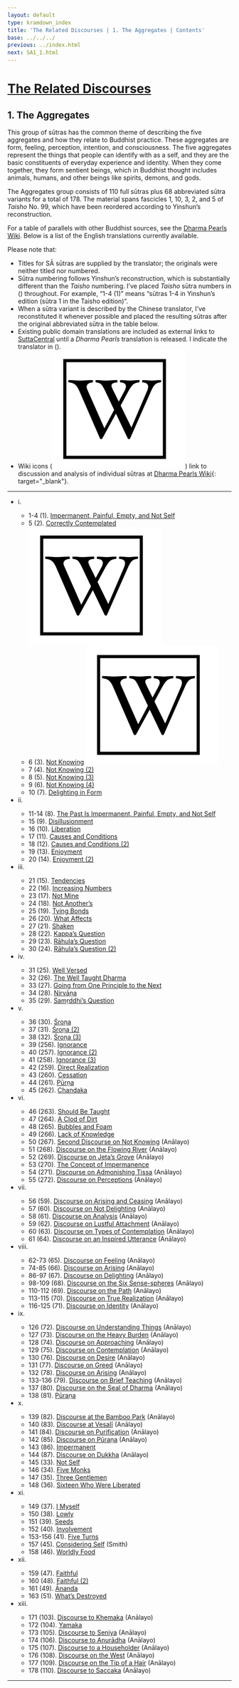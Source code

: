 ```yaml
---
layout: default
type: kramdown_index
title: 'The Related Discourses | 1. The Aggregates | Contents'
base: ../../../
previous: ../index.html
next: SA1_1.html
---
```


# [The Related Discourses](../index.html)
## 1. The Aggregates

This group of sūtras has the common theme of describing the five aggregates and how they relate to Buddhist practice. These aggregates are form, feeling, perception, intention, and consciousness. The five aggregates represent the things that people can identify with as a self, and they are the basic constituents of everyday experience and identity. When they come together, they form sentient beings, which in Buddhist thought includes animals, humans, and other beings like spirits, demons, and gods.

The Aggregates group consists of 110 full sūtras plus 68 abbreviated sūtra variants for a total of 178. The material spans fascicles 1, 10, 3, 2, and 5 of *Taisho* No. 99, which have been reordered according to Yinshun’s reconstruction.

For a table of parallels with other Buddhist sources, see the [Dharma Pearls Wiki](https://dharmapearls.net/dharmabase/index.php/Aggregates_Sa%E1%B9%83yukta). Below is a list of the English translations currently available.

Please note that:
* Titles for SĀ sūtras are supplied by the translator; the originals were neither titled nor numbered.
* Sūtra numbering follows Yinshun’s reconstruction, which is substantially different than the *Taisho* numbering. I’ve placed *Taisho* sūtra numbers in () throughout. For example, “1-4 (1)” means “sūtras 1-4 in Yinshun’s edition (sūtra 1 in the Taisho edition)”.
* When a sūtra variant is described by the Chinese translator, I’ve reconstituted it whenever possible and placed the resulting sūtras after the original abbreviated sūtra in the table below.
* Existing public domain translations are included as external links to [SuttaCentral](https:\\suttacentral.net) until a *Dharma Pearls* translation is released. I indicate the translator in ().
* Wiki icons (<img class="inline-icon" src="..\..\..\assets\img\Wikipedia_article_icon_BLACK.svg"/>) link to discussion and analysis of individual sūtras at [Dharma Pearls Wiki](https://wiki.dharmapearls.net){: target="_blank"}.

---

<ul class="list-style-none">
  <li>i.</li>
  <ul>
    <li>1-4 (1). <a href="SA1_1-4.html">Impermanent, Painful, Empty, and Not Self</a></li>
    <li>5 (2). <a href="SA1_5.html">Correctly Contemplated</a> <a href="https://dharmapearls.net/dharmabase/index.php?title=S%C4%80_1.5_Correctly_Contemplated" target="_blank"><img class="inline-icon" src="..\..\..\assets\img\Wikipedia_article_icon_BLACK.svg"/></a></li>
    <li>6 (3). <a href="SA1_6.html">Not Knowing</a> <a href="https://dharmapearls.net/dharmabase/index.php?title=S%C4%80_1.6_Not_Knowing" target="_blank"><img class="inline-icon" src="..\..\..\assets\img\Wikipedia_article_icon_BLACK.svg"/></a></li>
    <li>7 (4). <a href="SA1_7.html">Not Knowing (2)</a></li>
    <li>8 (5). <a href="SA1_8.html">Not Knowing (3)</a></li>
    <li>9 (6). <a href="SA1_9.html">Not Knowing (4)</a></li>
    <li>10 (7). <a href="SA1_10.html">Delighting in Form</a></li>
  </ul>
  <li>ii.</li>
  <ul>
    <li>11-14 (8). <a href="SA1_11-14.html">The Past Is Impermanent, Painful, Empty, and Not Self</a></li>
    <li>15 (9). <a href="SA1_15.html">Disillusionment</a></li>
    <li>16 (10). <a href="SA1_16.html">Liberation</a></li>
    <li>17 (11). <a href="SA1_17.html">Causes and Conditions</a></li>
    <li>18 (12). <a href="SA1_18.html">Causes and Conditions (2)</a></li>
    <li>19 (13). <a href="SA1_19.html">Enjoyment</a></li>
    <li>20 (14). <a href="SA1_20.html">Enjoyment (2)</a></li>
  </ul>
  <li>iii.</li>
  <ul>
    <li>21 (15). <a href="SA1_21.html">Tendencies</a></li>
    <li>22 (16). <a href="SA1_22.html">Increasing Numbers</a></li>
    <li>23 (17). <a href="SA1_23.html">Not Mine</a></li>
    <li>24 (18). <a href="SA1_24.html">Not Another’s</a></li>
    <li>25 (19). <a href="SA1_25.html">Tying Bonds</a></li>
    <li>26 (20). <a href="SA1_26.html">What Affects</a></li>
    <li>27 (21). <a href="SA1_27.html">Shaken</a></li>
    <li>28 (22). <a href="SA1_28.html">Kappa’s Question</a></li>
    <li>29 (23). <a href="SA1_29.html">Rāhula’s Question</a></li>
    <li>30 (24). <a href="SA1_30.html">Rāhula’s Question (2)</a></li>
  </ul>
  <li>iv.</li>
  <ul>
    <li>31 (25). <a href="SA1_31.html">Well Versed</a></li>
    <li>32 (26). <a href="SA1_32.html">The Well Taught Dharma</a></li>
    <li>33 (27). <a href="SA1_33.html">Going from One Principle to the Next</a></li>
    <li>34 (28). <a href="SA1_34.html">Nirvāṇa</a></li>
    <li>35 (29). <a href="SA1_35.html">Samṛddhi’s Question</a></li>
  </ul>
  <li>v.</li>
  <ul>
    <li>36 (30). <a href="SA1_36.html">Śroṇa</a></li>
    <li>37 (31). <a href="SA1_37.html">Śroṇa (2)</a></li>
    <li>38 (32). <a href="SA1_38.html">Śroṇa (3)</a></li>
    <li>39 (256). <a href="SA1_39.html">Ignorance</a></li>
    <li>40 (257). <a href="SA1_40.html">Ignorance (2)</a></li>
    <li>41 (258). <a href="SA1_41.html">Ignorance (3)</a></li>
    <li>42 (259). <a href="SA1_42.html">Direct Realization</a></li>
    <li>43 (260). <a href="SA1_43.html">Cessation</a></li>
    <li>44 (261). <a href="SA1_44.html">Pūrṇa</a></li>
    <li>45 (262). <a href="SA1_45.html">Chandaka</a></li>
  </ul>
  <li>vi.</li>
  <ul>
    <li>46 (263). <a href="SA1_46.html">Should Be Taught</a></li>
    <li>47 (264). <a href="SA1_47.html">A Clod of Dirt</a></li>
    <li>48 (265). <a href="SA1_48.html">Bubbles and Foam</a></li>
    <li>49 (266). <a href="SA1_49.html">Lack of Knowledge</a></li>
    <li>50 (267). <a href="https://suttacentral.net/sa267/en/analayo" target="_blank">Second Discourse on Not Knowing</a> (Anālayo)</li>
    <li>51 (268). <a href="https://suttacentral.net/sa268/en/analayo" target="_blank">Discourse on the Flowing River</a> (Anālayo)</li>
    <li>52 (269). <a href="https://suttacentral.net/sa269/en/analayo" target="_blank">Discourse on Jeta’s Grove</a> (Anālayo)</li>
    <li>53 (270). <a href="SA1_53.html">The Concept of Impermanence</a></li>
    <li>54 (271). <a href="https://suttacentral.net/sa271/en/analayo" target="_blank">Discourse on Admonishing Tissa</a> (Anālayo)</li>
    <li>55 (272). <a href="https://suttacentral.net/sa272/en/analayo" target="_blank">Discourse on Perceptions</a> (Anālayo)</li>
  </ul>
  <li>vii.</li>
  <ul>
    <li>56 (59). <a href="https://suttacentral.net/sa59/en/analayo" target="_blank">Discourse on Arising and Ceasing</a> (Anālayo)</li>
    <li>57 (60). <a href="https://suttacentral.net/sa60/en/analayo" target="_blank">Discourse on Not Delighting</a> (Anālayo)</li>
    <li>58 (61). <a href="https://suttacentral.net/sa61/en/analayo" target="_blank">Discourse on Analysis</a> (Anālayo)</li>
    <li>59 (62). <a href="https://suttacentral.net/sa62/en/analayo" target="_blank">Discourse on Lustful Attachment</a> (Anālayo)</li>
    <li>60 (63). <a href="https://suttacentral.net/sa63/en/analayo" target="_blank">Discourse on Types of Contemplation</a> (Anālayo)</li>
    <li>61 (64). <a href="https://suttacentral.net/sa64/en/analayo" target="_blank">Discourse on an Inspired Utterance</a> (Anālayo)</li>
  </ul>
  <li>viii.</li>
  <ul>
    <li>62-73 (65). <a href="https://suttacentral.net/sa65/en/analayo" target="_blank">Discourse on Feeling</a> (Anālayo)</li>
          <!--
          <h4>63. Feeling (2) [T99.65]</h4>
          <h4>64. Feeling (3) [T99.65]</h4>
          <h4>65. Feeling (4) [T99.65]</h4>
          <h4>66. Feeling (5) [T99.65]</h4>
          <h4>67. Feeling (6) [T99.65]</h4>
          <h4>68. Feeling (7) [T99.65]</h4>
          <h4>69. Feeling (8) [T99.65]</h4>
          <h4>70. Feeling (9) [T99.65]</h4>
          <h4>71. Feeling (10) [T99.65]</h4>
          <h4>72. Feeling (11) [T99.65]</h4>
          <h4>73. Feeling (12) [T99.65]</h4>
          -->
    <li>74-85 (66). <a href="https://suttacentral.net/sa66/en/analayo" target="_blank">Discourse on Arising</a> (Anālayo)</li>
          <!--
          <h4>75. Arising (2) [T99.66]</h4>
          <h4>76. Arising (3) [T99.66]</h4>
          <h4>77. Arising (4) [T99.66]</h4>
          <h4>78. Arising (5) [T99.66]</h4>
          <h4>79. Arising (6) [T99.66]</h4>
          <h4>80. Arising (7) [T99.66]</h4>
          <h4>81. Arising (8) [T99.66]</h4>
          <h4>82. Arising (9) [T99.66]</h4>
          <h4>83. Arising (10) [T99.66]</h4>
          <h4>84. Arising (11) [T99.66]</h4>
          <h4>85. Arising (12) [T99.66]</h4>
          -->
    <li>86-97 (67). <a href="https://suttacentral.net/sa67/en/analayo" target="_blank">Discourse on Delighting</a> (Anālayo)</li>
          <!--
          <h4>87. Delighting (2) [T99.67]</h4>
          <h4>88. Delighting (3) [T99.67]</h4>
          <h4>89. Delighting (4) [T99.67]</h4>
          <h4>90. Delighting (5) [T99.67]</h4>
          <h4>91. Delighting (6) [T99.67]</h4>
          <h4>92. Delighting (7) [T99.67]</h4>
          <h4>93. Delighting (8) [T99.67]</h4>
          <h4>94. Delighting (9) [T99.67]</h4>
          <h4>95. Delighting (10) [T99.67]</h4>
          <h4>96. Delighting (11) [T99.67]</h4>
          <h4>97. Delighting (12) [T99.67]</h4>
          -->
    <li>98-109 (68). <a href="https://suttacentral.net/sa68/en/analayo" target="_blank">Discourse on the Six Sense-spheres</a> (Anālayo)</li>
          <!--
          <h4>99. Six Sense-spheres (2) [T99.68]</h4>
          <h4>100. Six Sense-spheres (3) [T99.68]</h4>
          <h4>101. Six Sense-spheres (4) [T99.68]</h4>
          <h4>102. Six Sense-spheres (5) [T99.68]</h4>
          <h4>103. Six Sense-spheres (6) [T99.68]</h4>
          <h4>104. Six Sense-spheres (7) [T99.68]</h4>
          <h4>105. Six Sense-spheres (8) [T99.68]</h4>
          <h4>106. Six Sense-spheres (9) [T99.68]</h4>
          <h4>107. Six Sense-spheres (10) [T99.68]</h4>
          <h4>108. Six Sense-spheres (11) [T99.68]</h4>
          <h4>109. Six Sense-spheres (12) [T99.68]</h4>
          -->
    <li>110-112 (69). <a href="https://suttacentral.net/sa69/en/analayo" target="_blank">Discourse on the Path</a> (Anālayo)</li>
          <!--
          <h4>111. The Path (2) <a href="" target="_blank">T99.69]</h4>
          <h4>112. The Path (3) [T99.69]</h4>
          -->
    <li>113-115 (70). <a href="https://suttacentral.net/sa70/en/analayo" target="_blank">Discourse on True Realization</a> (Anālayo)</li>
          <!--
          <h4>114. True Realization (2) [T99.70]</h4>
          <h4>115. True Realization (3) [T99.70]</h4>
          -->
    <li>116-125 (71). <a href="https://suttacentral.net/sa71/en/analayo" target="_blank">Discourse on Identity</a> (Anālayo)</li>
          <!--
          <h4>117. Identity (2) [T99.71]</h4>
          <h4>118. Identity (3) [T99.71]</h4>
          <h4>119. Identity (4) [T99.71]</h4>
          <h4>120. Identity (5) [T99.71]</h4>
          <h4>121. Identity (6) [T99.71]</h4>
          <h4>122. Identity (7) [T99.71]</h4>
          <h4>123. Identity (8) [T99.71]</h4>
          <h4>124. Identity (9) [T99.71]</h4>
          <h4>125. Identity (10) [T99.71]</h4>
          -->
  </ul>
  <li>ix.</li>
  <ul>
    <li>126 (72). <a href="https://suttacentral.net/sa72/en/analayo" target="_blank">Discourse on Understanding Things</a> (Anālayo)</li>
    <li>127 (73). <a href="https://suttacentral.net/sa73/en/analayo" target="_blank">Discourse on the Heavy Burden</a> (Anālayo)</li>
    <li>128 (74). <a href="https://suttacentral.net/sa74/en/analayo" target="_blank">Discourse on Approaching</a> (Anālayo)</li>
    <li>129 (75). <a href="https://suttacentral.net/sa75/en/analayo" target="_blank">Discourse on Contemplation</a> (Anālayo)</li>
    <li>130 (76). <a href="https://suttacentral.net/sa76/en/analayo" target="_blank">Discourse on Desire</a> (Anālayo)</li>
    <li>131 (77). <a href="https://suttacentral.net/sa77/en/analayo" target="_blank">Discourse on Greed</a> (Anālayo)</li>
    <li>132 (78). <a href="https://suttacentral.net/sa78/en/analayo" target="_blank">Discourse on Arising</a> (Anālayo)</li>
    <li>133-136 (79). <a href="https://suttacentral.net/sa79/en/analayo" target="_blank">Discourse on Brief Teaching</a> (Anālayo)</li>
          <!--
          <h4>134. Brief Teaching (2) [T99.79]</h4>
          <h4>135. Brief Teaching (3) [T99.79]</h4>
          <h4>136. Brief Teaching (4) [T99.79]</h4>
          -->
    <li>137 (80). <a href="https://suttacentral.net/sa80/en/analayo" target="_blank">Discourse on the Seal of Dharma</a> (Anālayo)</li>
    <li>138 (81). <a href="SA1_138.html">Pūraṇa</a></li>
  </ul>
  <li>x.</li>
  <ul>
    <li>139 (82). <a href="https://suttacentral.net/sa82/en/analayo" target="_blank">Discourse at the Bamboo Park</a> (Anālayo)</li>
    <li>140 (83). <a href="https://suttacentral.net/sa83/en/analayo" target="_blank">Discourse at Vesalī</a> (Anālayo)</li>
    <li>141 (84). <a href="https://suttacentral.net/sa84/en/analayo" target="_blank">Discourse on Purification</a> (Anālayo)</li>
    <li>142 (85). <a href="https://suttacentral.net/sa85/en/analayo" target="_blank">Discourse on Pūraṇa</a> (Anālayo)</li>
    <li>143 (86). <a href="SA1_143.html">Impermanent</a></li>
    <li>144 (87). <a href="https://suttacentral.net/sa87/en/analayo" target="_blank">Discourse on Dukkha</a> (Anālayo)</li>
    <li>145 (33). <a href="SA1_145.html">Not Self</a></li>
    <li>146 (34). <a href="SA1_146.html">Five Monks</a></li>
    <li>147 (35). <a href="SA1_147.html">Three Gentlemen</a></li>
    <li>148 (36). <a href="SA1_148.html">Sixteen Who Were Liberated</a></li>
  </ul>
  <li>xi.</li>
  <ul>
    <li>149 (37). <a href="SA1_149.html">I Myself</a></li>
    <li>150 (38). <a href="SA1_150.html">Lowly</a></li>
    <li>151 (39). <a href="SA1_151.html">Seeds</a></li>
    <li>152 (40). <a href="SA1_152.html">Involvement</a></li>
    <li>153-156 (41). <a href="SA1_153.html">Five Turns</a></li>
          <!-- <h4>154. Seven Abodes [T99.42]</h4>
          <h4>155. Grasping Attachment [T99.43]</h4>
          <h4>156. Tied to Attachment [T99.44]</h4>
          -->
    <li>157 (45). <a href="https://suttacentral.net/sa45/en/smith" target="_blank">Considering Self</a> (Smith)</li>   
    <li>158 (46). <a href="SA1_158.html">Worldly Food</a></li>
  </ul>
  <li>xii.</li>
  <ul>
    <li>159 (47). <a href="SA1_159.html" target="_blank">Faithful</a></li>
    <li>160 (48). <a href="SA1_160.html" target="_blank">Faithful (2)</a></li>
    <li>161 (49). <a href="SA1_161.html">Ānanda</a></li>
          <!--<h4>162. Ānanda (2) [T99.50]</h4>-->
    <li>163 (51). <a href="SA1_163.html">What’s Destroyed</a></li>
          <!--<h4>164. [Udika] [T99.52]</h4>
          <h4>165. Brahmin [T99.53]</h4>
          <h4>166. Worldly [T99.54]</h4>
          <h4>167. Aggregates [T99.55]</h4>
          <h4>168. With and Without Contaminants [T99.56]</h4>
          -->
  </ul>
  <li>xiii.</li>
  <ul>
          <!--
          <h4>169. Root of the Aggregates [T99.57]</h4>
          <h4>170. Aggregates Are Acquired [T99.58]</h4>
          -->
    <li>171 (103). <a href="https://suttacentral.net/sa103/en/analayo" target="_blank">Discourse to Khemaka</a> (Anālayo)</li>
    <li>172 (104). <a href="SA1_172.html">Yamaka</a></li>
    <li>173 (105). <a href="https://suttacentral.net/sa105/en/analayo" target="_blank">Discourse to Seniya</a> (Anālayo)</li>
    <li>174 (106). <a href="https://suttacentral.net/sa106/en/analayo" target="_blank">Discourse to Anurādha</a> (Anālayo)</li>
    <li>175 (107). <a href="https://suttacentral.net/sa107/en/analayo" target="_blank">Discourse to a Householder</a> (Anālayo)</li>
    <li>176 (108). <a href="https://suttacentral.net/sa108/en/analayo" target="_blank">Discourse on the West</a> (Anālayo)</li>
    <li>177 (109). <a href="https://suttacentral.net/sa109/en/analayo" target="_blank">Discourse on the Tip of a Hair</a> (Anālayo)</li>
    <li>178 (110). <a href="https://suttacentral.net/sa110/en/analayo" target="_blank">Discourse to Saccaka</a> (Anālayo)</li>
  </ul>
</ul>

---
